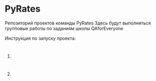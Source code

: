 # PyRates
Репозиторий проектов команды PyRates
Здесь будут выполняться групповые работы по заданиям школы QAforEveryone

Инструкция по запуску проекта:
1. #
2. 

